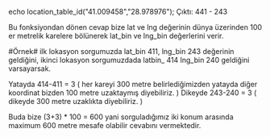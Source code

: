echo location_table_id("41.009458","28.978976");
Çıktı: 441 - 243

Bu fonksiyondan dönen cevap bize lat ve lng değerinin dünya üzerinden 100 er metrelik karelere bölünerek lat_bin ve lng_bin değerlerini verir.

#Örnek#
ilk lokasyon sorgumuzda lat_bin 411, lng_bin 243 değerinin geldiğini,
ikinci lokasyon sorgumuzdada latbin_ 414 lng_bin 240 geldiğini varsayarsak.

Yatayda 414-411 = 3 ( her kareyi 300 metre belirlediğimizden yatayda diğer koordinat bizden 100 metre uzaktaymış diyebiliriz. )
Dikeyde 243-240 = 3 ( dikeyde 300 metre uzaklıkta diyebiliriz. )

Buda bize (3+3) * 100 = 600 yani sorguladığımız iki konum arasında maximum 600 metre mesafe olabilir cevabını vermektedir.

